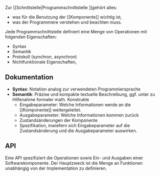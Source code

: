 Zur [[Schnittstelle|Programmschnittstelle ]]gehört alles:
- was für die Benutzung der [[Komponente]] wichtig ist,
- was der Programmiere verstehen und beachten muss.

Jede Programmschnittstelle definiert eine Menge von Operationen mit folgenden Eigenschaften:
- Syntax
- Semantik
- Protokoll (synchron, asynchron)
- Nichtfunktionale Eigenschaften,
## Dokumentation
- **Syntax**: Notation analog zur verwendeten Programmiersprache
- **Semantik**: Präzise und kompakte textuelle Beschreibung, ggf. unter zu Hilfenahme formaler math. Konstrukte
	- Eingabeparameter: Welche Informationen werde an die [[Komponente]] weitergeleitet.
	- Ausgabeparameter: Welche Informationen kommen zurück
	- Zustandsänderungen der Komponente
	- Spezifikation, inwiefern sich Eingabeparameter auf die Zustandsänderung und die Ausgabeparameter auswirken.

## API
Eine API spezifiziert die Operationen sowie Ein- und Ausgaben einer Softwarekomponente.
Der Hauptzweck ist die Menge an Funktionen unabhängig von der Implementation zu definieren.